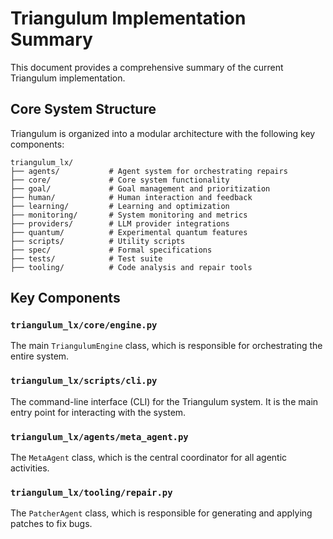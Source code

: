# Triangulum Implementation Summary

This document provides a comprehensive summary of the current Triangulum implementation.

## Core System Structure

Triangulum is organized into a modular architecture with the following key components:

```
triangulum_lx/
├── agents/           # Agent system for orchestrating repairs
├── core/             # Core system functionality
├── goal/             # Goal management and prioritization
├── human/            # Human interaction and feedback
├── learning/         # Learning and optimization
├── monitoring/       # System monitoring and metrics
├── providers/        # LLM provider integrations
├── quantum/          # Experimental quantum features
├── scripts/          # Utility scripts
├── spec/             # Formal specifications
├── tests/            # Test suite
├── tooling/          # Code analysis and repair tools
```

## Key Components

### `triangulum_lx/core/engine.py`

The main `TriangulumEngine` class, which is responsible for orchestrating the entire system.

### `triangulum_lx/scripts/cli.py`

The command-line interface (CLI) for the Triangulum system. It is the main entry point for interacting with the system.

### `triangulum_lx/agents/meta_agent.py`

The `MetaAgent` class, which is the central coordinator for all agentic activities.

### `triangulum_lx/tooling/repair.py`

The `PatcherAgent` class, which is responsible for generating and applying patches to fix bugs.
